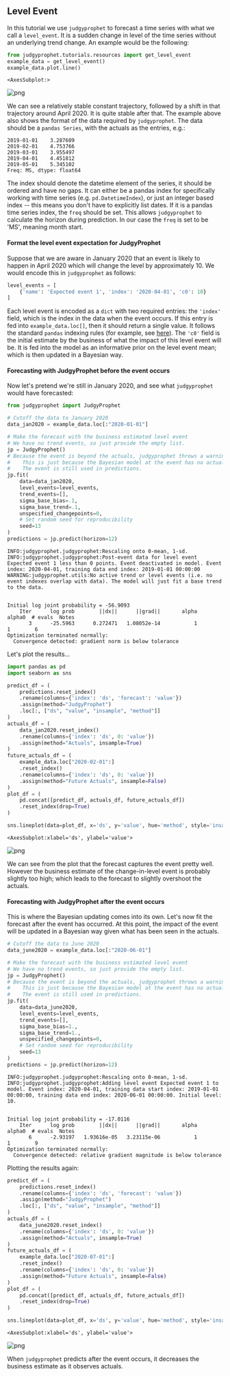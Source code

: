 ## Level Event

In this tutorial we use `judgyprophet` to forecast a time series with what we call a `level_event`. It is a sudden change in level of the time series without an underlying trend change. An example would be the following:


```python
from judgyprophet.tutorials.resources import get_level_event
example_data = get_level_event()
example_data.plot.line()
```




    <AxesSubplot:>





![png](T1%20-%20Level%20Events_files/T1%20-%20Level%20Events_1_1.png)



We can see a relatively stable constant trajectory, followed by a shift in that trajectory around April 2020. It is quite stable after that.
The example above also shows the format of the data required by `judgyprophet`. The data should be a `pandas Series`, with the actuals as the entries, e.g.:
```
2019-01-01    3.287609
2019-02-01    4.753766
2019-03-01    3.955497
2019-04-01    4.451812
2019-05-01    5.345102
Freq: MS, dtype: float64
```
The index should denote the datetime element of the series, it should be ordered and have no gaps. It can either be a pandas index for specifically working with time series (e.g. `pd.DatetimeIndex`), or just an integer based index -- this means you don't have to explicitly list dates. If it is a pandas time series index, the `freq` should be set. This allows `judgyprophet` to calculate the horizon during prediction. In our case the `freq` is set to be 'MS', meaning month start.


#### Format the level event expectation for JudgyProphet
Suppose that we are aware in January 2020 that an event is likely to happen in April 2020 which will change the level by approximately 10. We would encode this in `judgyprophet` as follows:


```python
level_events = [
    {'name': 'Expected event 1', 'index': '2020-04-01', 'c0': 10}
]
```

Each level event is encoded as a `dict` with two required entries: the `'index'` field, which is the index in the data when the event occurs. If this entry is fed into `example_data.loc[]`, then it should return a single value. It follows the standard `pandas` indexing rules (for example, see [here](https://pandas.pydata.org/pandas-docs/stable/user_guide/timeseries.html)). The `'c0'` field is the initial estimate by the business of what the impact of this level event will be. It is fed into the model as an informative prior on the level event mean; which is then updated in a Bayesian way.

#### Forecasting with JudgyProphet before the event occurs
Now let's pretend we're still in January 2020, and see what `judgyprophet` would have forecasted:


```python
from judgyprophet import JudgyProphet

# Cutoff the data to January 2020
data_jan2020 = example_data.loc[:"2020-01-01"]

# Make the forecast with the business estimated level event
# We have no trend events, so just provide the empty list.
jp = JudgyProphet()
# Because the event is beyond the actuals, judgyprophet throws a warning.
#    This is just because the Bayesian model at the event has no actuals to learn from.
#    The event is still used in predictions.
jp.fit(
    data=data_jan2020,
    level_events=level_events,
    trend_events=[],
    sigma_base_bias=.1,
    sigma_base_trend=.1,
    unspecified_changepoints=0,
    # Set random seed for reproducibility
    seed=13
)
predictions = jp.predict(horizon=12)
```

    INFO:judgyprophet.judgyprophet:Rescaling onto 0-mean, 1-sd.
    INFO:judgyprophet.judgyprophet:Post-event data for level event Expected event 1 less than 0 points. Event deactivated in model. Event index: 2020-04-01, training data end index: 2019-01-01 00:00:00
    WARNING:judgyprophet.utils:No active trend or level events (i.e. no event indexes overlap with data). The model will just fit a base trend to the data.


    Initial log joint probability = -56.9093
        Iter      log prob        ||dx||      ||grad||       alpha      alpha0  # evals  Notes
           3      -25.5963      0.272471   1.08052e-14           1           1        6
    Optimization terminated normally:
      Convergence detected: gradient norm is below tolerance


Let's plot the results...


```python
import pandas as pd
import seaborn as sns

predict_df = (
    predictions.reset_index()
    .rename(columns={'index': 'ds', 'forecast': 'value'})
    .assign(method="JudgyProphet")
    .loc[:, ["ds", "value", "insample", "method"]]
)
actuals_df = (
    data_jan2020.reset_index()
    .rename(columns={'index': 'ds', 0: 'value'})
    .assign(method="Actuals", insample=True)
)
future_actuals_df = (
    example_data.loc["2020-02-01":]
    .reset_index()
    .rename(columns={'index': 'ds', 0: 'value'})
    .assign(method="Future Actuals", insample=False)
)
plot_df = (
    pd.concat([predict_df, actuals_df, future_actuals_df])
    .reset_index(drop=True)
)

sns.lineplot(data=plot_df, x='ds', y='value', hue='method', style='insample', style_order=[True, False])
```




    <AxesSubplot:xlabel='ds', ylabel='value'>





![png](T1%20-%20Level%20Events_files/T1%20-%20Level%20Events_9_1.png)



We can see from the plot that the forecast captures the event pretty well. However the business estimate of the change-in-level event is probably slightly too high; which leads to the forecast to slightly overshoot the actuals.

#### Forecasting with JudgyProphet after the event occurs
This is where the Bayesian updating comes into its own. Let's now fit the forecast after the event has occurred. At this point, the impact of the event will be updated in a Bayesian way given what has been seen in the actuals.


```python
# Cutoff the data to June 2020
data_june2020 = example_data.loc[:"2020-06-01"]

# Make the forecast with the business estimated level event
# We have no trend events, so just provide the empty list.
jp = JudgyProphet()
# Because the event is beyond the actuals, judgyprophet throws a warning.
#    This is just because the Bayesian model at the event has no actuals to learn from.
#    The event is still used in predictions.
jp.fit(
    data=data_june2020,
    level_events=level_events,
    trend_events=[],
    sigma_base_bias=1.,
    sigma_base_trend=1.,
    unspecified_changepoints=0,
    # Set random seed for reproducibility
    seed=13
)
predictions = jp.predict(horizon=12)
```

    INFO:judgyprophet.judgyprophet:Rescaling onto 0-mean, 1-sd.
    INFO:judgyprophet.judgyprophet:Adding level event Expected event 1 to model. Event index: 2020-04-01, training data start index: 2019-01-01 00:00:00, training data end index: 2020-06-01 00:00:00. Initial level: 10.


    Initial log joint probability = -17.0116
        Iter      log prob        ||dx||      ||grad||       alpha      alpha0  # evals  Notes
           6      -2.93197   1.93616e-05   3.23115e-06           1           1        9
    Optimization terminated normally:
      Convergence detected: relative gradient magnitude is below tolerance


Plotting the results again:


```python
predict_df = (
    predictions.reset_index()
    .rename(columns={'index': 'ds', 'forecast': 'value'})
    .assign(method="JudgyProphet")
    .loc[:, ["ds", "value", "insample", "method"]]
)
actuals_df = (
    data_june2020.reset_index()
    .rename(columns={'index': 'ds', 0: 'value'})
    .assign(method="Actuals", insample=True)
)
future_actuals_df = (
    example_data.loc["2020-07-01":]
    .reset_index()
    .rename(columns={'index': 'ds', 0: 'value'})
    .assign(method="Future Actuals", insample=False)
)
plot_df = (
    pd.concat([predict_df, actuals_df, future_actuals_df])
    .reset_index(drop=True)
)

sns.lineplot(data=plot_df, x='ds', y='value', hue='method', style='insample', style_order=[True, False])
```




    <AxesSubplot:xlabel='ds', ylabel='value'>





![png](T1%20-%20Level%20Events_files/T1%20-%20Level%20Events_14_1.png)



When `judgyprophet` predicts after the event occurs, it decreases the business estimate as it observes actuals.
